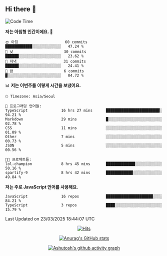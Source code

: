 ## Hi there 👋

<!--
**pnh135/pnh135** is a ✨ _special_ ✨ repository because its `README.md` (this file) appears on your GitHub profile.

Here are some ideas to get you started:

- 🔭 I’m currently working on ...
- 🌱 I’m currently learning ...
- 👯 I’m looking to collaborate on ...
- 🤔 I’m looking for help with ...
- 💬 Ask me about ...
- 📫 How to reach me: ...
- 😄 Pronouns: ...
- ⚡ Fun fact: ...
-->

<!--START_SECTION:waka-->
![Code Time](http://img.shields.io/badge/Code%20Time-153%20hrs%2013%20mins-blue)

**저는 아침형 인간이에요. 🐤** 

```text
🌞 아침                     60 commits          ████████████░░░░░░░░░░░░░   47.24 % 
🌆 낮　                     30 commits          ██████░░░░░░░░░░░░░░░░░░░   23.62 % 
🌃 저녁                     31 commits          ██████░░░░░░░░░░░░░░░░░░░   24.41 % 
🌙 밤　                     6 commits           █░░░░░░░░░░░░░░░░░░░░░░░░   04.72 % 
```


📊 **저는 이번주를 이렇게 시간을 보냈어요.** 

```text
🕑︎ Timezone: Asia/Seoul

💬 프로그래밍 언어들: 
TypeScript               16 hrs 27 mins      ████████████████████████░   94.21 % 
Markdown                 29 mins             █░░░░░░░░░░░░░░░░░░░░░░░░   02.78 % 
CSS                      11 mins             ░░░░░░░░░░░░░░░░░░░░░░░░░   01.09 % 
Other                    7 mins              ░░░░░░░░░░░░░░░░░░░░░░░░░   00.73 % 
JSON                     5 mins              ░░░░░░░░░░░░░░░░░░░░░░░░░   00.56 % 

🐱‍💻 프로젝트들: 
lol-champion             8 hrs 45 mins       █████████████░░░░░░░░░░░░   50.16 % 
spartify-9               8 hrs 42 mins       ████████████░░░░░░░░░░░░░   49.84 % 
```

**저는 주로 JavaScript 언어를 사용해요.** 

```text
JavaScript               16 repos            █████████████████████░░░░   84.21 % 
TypeScript               3 repos             ████░░░░░░░░░░░░░░░░░░░░░   15.79 % 
```




 Last Updated on 23/03/2025 18:44:07 UTC
<!--END_SECTION:waka-->

  <div align=center>
	
  [![Hits](https://hits.seeyoufarm.com/api/count/incr/badge.svg?url=https%3A%2F%2Fgithub.com%2Fpnh135&count_bg=%2379C83D&title_bg=%23555555&icon=&icon_color=%23E7E7E7&title=hits&edge_flat=false)](https://hits.seeyoufarm.com) 
	
  </div>

<div align=center>
	
[![Anurag's GitHub stats](https://github-readme-stats.vercel.app/api?username=pnh135&show_icons=true&theme=radical)](https://github.com/anuraghazra/github-readme-stats)

</div>

<div align=center>
	
[![Ashutosh's github activity graph](https://github-readme-activity-graph.vercel.app/graph?username=pnh135&theme=merko)](https://github.com/ashutosh00710/github-readme-activity-graph)

</div>
